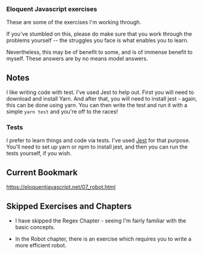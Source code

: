 ### Eloquent Javascript exercises

These are some of the exercises I'm working through.

If you've stumbled on this, please do make sure that you work through the problems yourself -- the struggles you face is what enables you to learn.

Nevertheless, this may be of benefit to some, and is of immense benefit to myself. These answers are by no means model answers.

## Notes

I like writing code with test. I've used Jest to help out. First you will need to download and install Yarn. And after that, you will need to install jest - again, this can be done using yarn. You can then write the test and run it with a simple `yarn test` and you're off to the races!

### Tests

I prefer to learn things and code via tests. I've used [Jest](https://jestjs.io/en/) for that purpose. You'll need to set up yarn or npm to install jest, and then you can run the tests yourself, if you wish.

## Current Bookmark

https://eloquentjavascript.net/07_robot.html


## Skipped Exercises and Chapters

* I have skipped the Regex Chapter - seeing I'm fairly familiar with the basic concepts.

* In the Robot chapter, there is an exercise which requires you to write a more efficient robot. 
